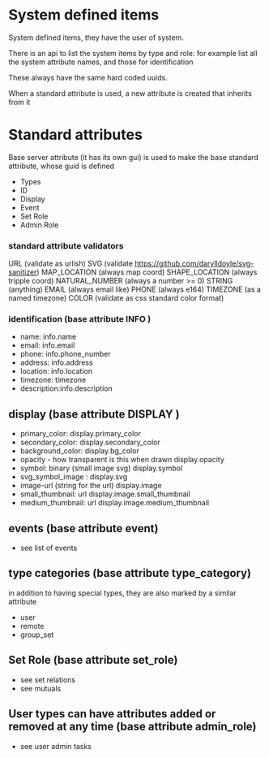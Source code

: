 # System defined items

System defined items, they have the user of system.


There is an api to list the system items by type and role: for example list all the system attribute names, and those for identification

These always have the same hard coded uuids.

When a standard attribute is used, a new attribute is created that inherits from it



# Standard attributes

Base server attribute (it has its own gui) is used to make the base standard attribute, whose guid is defined

* Types
* ID
* Display
* Event
* Set Role
* Admin Role


### standard attribute validators 
URL (validate as urlish)
SVG (validate https://github.com/darylldoyle/svg-sanitizer)
MAP_LOCATION (always map coord)
SHAPE_LOCATION (always tripple coord)
NATURAL_NUMBER (always a number >= 0)
STRING (anything)
EMAIL (always email like)
PHONE (always e164)
TIMEZONE (as a named timezone)
COLOR (validate as css standard color format)

### identification (base attribute INFO )

* name: info.name
* email: info.email
* phone: info.phone_number
* address: info.address
* location: info.location
* timezone: timezone
* description:info.description


## display (base attribute DISPLAY )
* primary_color:                                          display.primary_color
* secondary_color:                                        display.secondary_color
* background_color:                                       display.bg_color
* opacity - how transparent is this when drawn            display.opacity
* symbol: binary (small image svg)                        display.symbol
* svg_symbol_image  :                                     display.svg
* image-url (string for the url)                          display.image
* small_thumbnail: url                                    display.image.small_thumbnail              
* medium_thumbnail: url                                   display.image.medium_thumbnail
  


## events (base attribute event)
* see list of events

## type categories (base attribute type_category)
in addition to having special types, they are also marked by a similar attribute
* user
* remote
* group_set

## Set Role (base attribute set_role)
* see set relations
* see mutuals

## User types can have attributes added or removed at any time (base attribute admin_role)
* see user admin tasks





